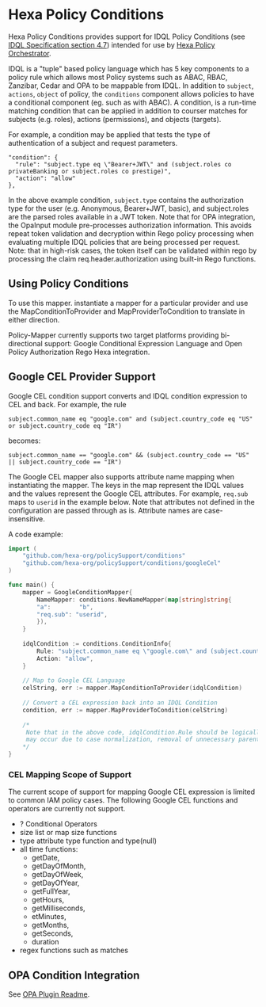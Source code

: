 # Hexa Policy Conditions

Hexa Policy Conditions provides support for IDQL Policy Conditions (see
[IDQL Specification section 4.7](https://github.com/hexa-org/policy/blob/main/specs/IDQL-core-specification.md#47-condition))
intended for use by [Hexa Policy Orchestrator](https://github.com/hexa-org/policy-orchestrator).

IDQL is a "tuple" based policy language which has 5 key components to a policy rule
which allows most Policy systems such as ABAC, RBAC, Zanzibar, Cedar and OPA to be
mappable from IDQL. In addition to `subject`, `actions`, `object` of policy, the `conditions`
component allows policies to have a conditional component (eg. such as with ABAC). A
condition, is a run-time matching condition that can be applied in addition to courser
matches for subjects (e.g. roles), actions (permissions), and objects (targets).

For example, a condition may be applied that tests the type of authentication of a subject and request parameters.
```
"condition": {
  "rule": "subject.type eq \"Bearer+JWT\" and (subject.roles co privateBanking or subject.roles co prestige)",
  "action": "allow"
},
```
In the above example condition, `subject.type` contains the authorization type for the user (e.g. Anonymous, Bearer+JWT, basic),
and subject.roles are the parsed roles available in a JWT token. Note that for OPA integration, the OpaInput module pre-processes authorization
information. This avoids repeat token validation and decryption within Rego policy processing when evaluating multiple IDQL
policies that are being processed per request.  Note: that in high-risk cases, the token itself can be validated within
rego by processing the claim req.header.authorization using built-in Rego functions.


## Using Policy Conditions

To use this mapper. instantiate a mapper for a particular provider and use the MapConditionToProvider and
MapProviderToCondition to translate in either direction.

Policy-Mapper currently supports two target platforms providing bi-directional support: Google Conditional Expression Language
and Open Policy Authorization Rego Hexa integration.


## Google CEL Provider Support
Google CEL condition support converts and IDQL condition expression to CEL and back.  For example, the rule

`subject.common_name eq "google.com" and (subject.country_code eq "US" or subject.country_code eq "IR")`

becomes:

`subject.common_name == "google.com" && (subject.country_code == "US" || subject.country_code == "IR")`

The Google CEL mapper also supports attribute name mapping when instantiating the mapper.  The keys in the map
represent the IDQL values and the values represent the Google CEL attributes. For example, `req.sub` maps to `userid` in the
example below.  Note that attributes not defined in the configuration are passed through as is. Attribute names
are case-insensitive.

A code example:
```go
import (
	"github.com/hexa-org/policySupport/conditions"
    "github.com/hexa-org/policySupport/conditions/googleCel"
)

func main() {
    mapper = GoogleConditionMapper{
        NameMapper: conditions.NewNameMapper(map[string]string{
        "a":        "b",
        "req.sub": "userid",
        }),
    }
	
	idqlCondition := conditions.ConditionInfo{
		Rule: "subject.common_name eq \"google.com\" and (subject.country_code eq \"US\" or subject.country_code eq \"IR\")",
		Action: "allow",
    }
	
	// Map to Google CEL Language
	celString, err := mapper.MapConditionToProvider(idqlCondition)
	
	// Convert a CEL expression back into an IDQL Condition
	condition, err := mapper.MapProviderToCondition(celString)
	
	/*
	 Note that in the above code, idqlCondition.Rule should be logically equivalent to condition.Rule. Some differences
	 may occur due to case normalization, removal of unnecessary parentheses, etc.
	*/
}
```
### CEL Mapping Scope of Support
The current scope of support for mapping Google CEL expression is limited to common IAM policy cases.
The following Google CEL functions and operators are currently not support.
* ? Conditional Operators
* size list or map size functions
* type attribute type function and type(null)
* all time functions:
  * getDate, 
  * getDayOfMonth, 
  * getDayOfWeek, 
  * getDayOfYear, 
  * getFullYear, 
  * getHours, 
  * getMilliseconds, 
  * etMinutes, 
  * getMonths, 
  * getSeconds, 
  * duration
* regex functions such as matches

## OPA Condition Integration

See [OPA Plugin Readme](../../server/ReadME.md).
